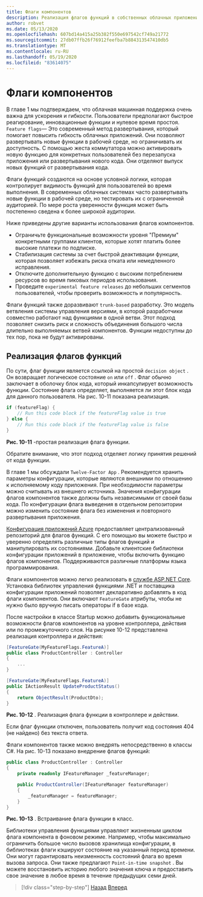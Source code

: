 ```yaml
---
title: Флаги компонентов
description: Реализация флагов функций в собственных облачных приложениях с использованием конфигурации приложения Azure
author: robvet
ms.date: 05/13/2020
ms.openlocfilehash: 607bd14a415a25b382f550e697542cf749a21772
ms.sourcegitcommit: 27db07ffb26f76912feefba7b884313547410db5
ms.translationtype: MT
ms.contentlocale: ru-RU
ms.lasthandoff: 05/19/2020
ms.locfileid: "83614075"
---
```

# <a name="feature-flags"></a>Флаги компонентов

В главе 1 мы подтверждаем, что облачная машинная поддержка очень важна для ускорения и гибкости. Пользователи предполагают быстрое реагирование, инновационные функции и нулевое время простоя. `Feature flags`— Это современный метод развертывания, который помогает повысить гибкость облачных приложений. Они позволяют развертывать новые функции в рабочей среде, но ограничивать их доступность. С помощью жеста коммутатора можно активировать новую функцию для конкретных пользователей без перезапуска приложения или развертывания нового кода. Они отделяют выпуск новых функций от развертывания кода.

Флаги функций создаются на основе условной логики, которая контролирует видимость функций для пользователей во время выполнения. В современных облачных системах часто развертывать новые функции в рабочей среде, но тестировать их с ограниченной аудиторией. По мере роста уверенности функция может быть постепенно сведена к более широкой аудитории.

Ниже приведены другие варианты использования флагов компонентов.

- Ограничьте функциональные возможности уровня "Премиум" конкретными группами клиентов, которые хотят платить более высокие платежи по подписке.
- Стабилизация системы за счет быстрой деактивации функции, которая позволяет избежать риска отката или немедленного исправления.
- Отключите дополнительную функцию с высоким потреблением ресурсов во время пиковых периодов использования.
- Проведите `experimental feature releases` до небольших сегментов пользователей, чтобы проверить возможность и популярность.

Флаги функций также доразвивают `trunk-based` разработку. Это модель ветвления системы управления версиями, в которой разработчики совместно работают над функциями в одной ветви. Этот подход позволяет снизить риск и сложность объединения большого числа длительно выполняемых ветвей компонентов. Функции недоступны до тех пор, пока не будут активированы.

## <a name="implementing-feature-flags"></a>Реализация флагов функций

По сути, флаг функции является ссылкой на простой `decision object` . Он возвращает логическое состояние `on` или `off` . Флаг обычно заключает в оболочку блок кода, который инкапсулирует возможность функции. Состояние флага определяет, выполняется ли этот блок кода для данного пользователя. На рис. 10-11 показана реализация.

```c#
if (featureFlag) {
    // Run this code block if the featureFlag value is true
} else {
    // Run this code block if the featureFlag value is false
}
```

**Рис. 10-11** -простая реализация флага функции.

Обратите внимание, что этот подход отделяет логику принятия решений от кода функции.

В главе 1 мы обсуждали `Twelve-Factor App` . Рекомендуется хранить параметры конфигурации, которые являются внешними по отношению к исполняемому коду приложения. При необходимости параметры можно считывать из внешнего источника. Значения конфигурации флагов компонентов также должны быть независимыми от своей базы кода. По конфигурации флага выведения в отдельном репозитории можно изменить состояние флага без изменения и повторного развертывания приложения.

[Конфигурация приложений Azure](https://docs.microsoft.com/azure/azure-app-configuration/overview) предоставляет централизованный репозиторий для флагов функций. С его помощью вы можете быстро и уверенно определять различные типы флагов функций и манипулировать их состояниями. Добавьте клиентские библиотеки конфигурации приложений в приложение, чтобы включить функцию флагов компонентов. Поддерживаются различные платформы языка программирования.

Флаги компонентов можно легко реализовать в [службе ASP.NET Core](https://docs.microsoft.com/azure/azure-app-configuration/use-feature-flags-dotnet-core). Установка библиотек управления функциями .NET и поставщика конфигурации приложений позволяет декларативно добавлять в код флаги компонентов. Они включают `FeatureGate` атрибуты, чтобы не нужно было вручную писать операторы if в базе кода.

После настройки в классе Startup можно добавить функциональные возможности флагов компонентов на уровне контроллера, действия или по промежуточного слоя. На рисунке 10-12 представлена реализация контроллера и действия:

```c#
[FeatureGate(MyFeatureFlags.FeatureA)]
public class ProductController : Controller
{
    ...
}
```

```c#
[FeatureGate(MyFeatureFlags.FeatureA)]
public IActionResult UpdateProductStatus()
{
    return ObjectResult(ProductDto);
}
```

**Рис. 10-12** . Реализация флага функции в контроллере и действии.

Если флаг функции отключен, пользователь получит код состояния 404 (не найдено) без текста ответа.

Флаги компонентов также можно внедрять непосредственно в классы C#. На рис. 10-13 показано внедрение флагов функций:

```c#
public class ProductController : Controller
{
    private readonly IFeatureManager _featureManager;

    public ProductController(IFeatureManager featureManager)
    {
        _featureManager = featureManager;
    }
}
```

**Рис. 10-13** . Встраивание флага функции в класс.

Библиотеки управления функциями управляют жизненным циклом флага компонента в фоновом режиме. Например, чтобы максимально ограничить большое число вызовов хранилища конфигурации, в библиотеках флаги кэшируют состояние на указанный период времени. Они могут гарантировать неизменность состояний флага во время вызова запроса. Они также предлагают `Point-in-time snapshot` . Вы можете восстановить историю любого значения ключа и предоставить свое значение в любое время в течение предыдущих семи дней.

>[!div class="step-by-step"]
>[Назад](devops.md)
>[Вперед](infrastructure-as-code.md)
